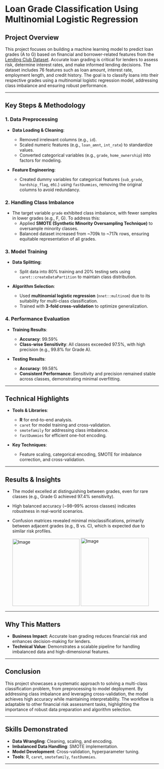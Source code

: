 # Loan Grade Classification Using Multinomial Logistic Regression

## Project Overview
This project focuses on building a machine learning model to predict loan grades (A to G) based on financial and borrower-related features from the [Lending Club Dataset](https://www.kaggle.com/datasets/wordsforthewise/lending-club). Accurate loan grading is critical for lenders to assess risk, determine interest rates, and make informed lending decisions. The dataset includes 76 features such as loan amount, interest rate, employment length, and credit history. The goal is to classify loans into their respective grades using a multinomial logistic regression model, addressing class imbalance and ensuring robust performance.

---

## Key Steps & Methodology

### 1. Data Preprocessing
- **Data Loading & Cleaning**:
  - Removed irrelevant columns (e.g., `id`).
  - Scaled numeric features (e.g., `loan_amnt`, `int_rate`) to standardize values.
  - Converted categorical variables (e.g., `grade`, `home_ownership`) into factors for modeling.

- **Feature Engineering**:
  - Created dummy variables for categorical features (`sub_grade`, `hardship_flag`, etc.) using `fastDummies`, removing the original columns to avoid redundancy.

### 2. Handling Class Imbalance
- The target variable `grade` exhibited class imbalance, with fewer samples in lower grades (e.g., F, G). To address this:
  - Applied **SMOTE (Synthetic Minority Oversampling Technique)** to oversample minority classes.
  - Balanced dataset increased from ~709k to ~717k rows, ensuring equitable representation of all grades.

### 3. Model Training
- **Data Splitting**:
  - Split data into 80% training and 20% testing sets using `caret::createDataPartition` to maintain class distribution.
  
- **Algorithm Selection**:
  - Used **multinomial logistic regression** (`nnet::multinom`) due to its suitability for multi-class classification.
  - Trained with **3-fold cross-validation** to optimize generalization.

### 4. Performance Evaluation
- **Training Results**:
  - **Accuracy**: 99.59%
  - **Class-wise Sensitivity**: All classes exceeded 97.5%, with high precision (e.g., 99.8% for Grade A).
  
- **Testing Results**:
  - **Accuracy**: 99.58%
  - **Consistent Performance**: Sensitivity and precision remained stable across classes, demonstrating minimal overfitting.

---

## Technical Highlights
- **Tools & Libraries**:
  - **R** for end-to-end analysis.
  - `caret` for model training and cross-validation.
  - `smotefamily` for addressing class imbalance.
  - `fastDummies` for efficient one-hot encoding.

- **Key Techniques**:
  - Feature scaling, categorical encoding, SMOTE for imbalance correction, and cross-validation.

---

## Results & Insights
- The model excelled at distinguishing between grades, even for rare classes (e.g., Grade G achieved 97.4% sensitivity).
- High balanced accuracy (~98–99% across classes) indicates robustness in real-world scenarios.
- Confusion matrices revealed minimal misclassifications, primarily between adjacent grades (e.g., B vs. C), which is expected due to similar risk profiles.

  <img width="220" alt="Image" src="https://github.com/user-attachments/assets/6ee27bf7-1fbf-45f3-8c50-c8ef1b3b0a17" /> <img width="223" alt="Image" src="https://github.com/user-attachments/assets/a659dccc-6b92-4343-83d0-8192ec1b4d82" />
  

---

## Why This Matters
- **Business Impact**: Accurate loan grading reduces financial risk and enhances decision-making for lenders.
- **Technical Value**: Demonstrates a scalable pipeline for handling imbalanced data and high-dimensional features.

---

## Conclusion
This project showcases a systematic approach to solving a multi-class classification problem, from preprocessing to model deployment. By addressing class imbalance and leveraging cross-validation, the model achieves high accuracy while maintaining interpretability. The workflow is adaptable to other financial risk assessment tasks, highlighting the importance of robust data preparation and algorithm selection.

---

## Skills Demonstrated
- **Data Wrangling**: Cleaning, scaling, and encoding.
- **Imbalanced Data Handling**: SMOTE implementation.
- **Model Development**: Cross-validation, hyperparameter tuning.
- **Tools**: R, `caret`, `smotefamily`, `fastDummies`.

---
